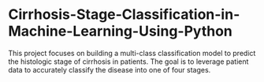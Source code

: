 # Cirrhosis-Stage-Classification-in-Machine-Learning-Using-Python
This project focuses on building a multi-class classification model to predict the histologic stage of cirrhosis in patients. The goal is to leverage patient data to accurately classify the disease into one of four stages.
